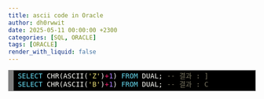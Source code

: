 ```yaml
---
title: ascii code in Oracle
author: dh0rwwit
date: 2025-05-11 00:00:00 +2300
categories: [SQL, ORACLE]
tags: [ORACLE]
render_with_liquid: false
---
```



<!-- HTML generated using hilite.me -->
<div style="background: #272822; overflow:auto;width:auto;border:solid gray;background:black; border-width:.1em .1em .1em .8em;padding:.2em .6em;"><pre style="margin: 0; line-height: 125%"><span style="color: #66d9ef">SELECT</span> <span style="color: #f8f8f2">CHR(ASCII(</span><span style="color: #e6db74">&#39;Z&#39;</span><span style="color: #f8f8f2">)</span><span style="color: #f92672">+</span><span style="color: #ae81ff">1</span><span style="color: #f8f8f2">)</span> <span style="color: #66d9ef">FROM</span> <span style="color: #f8f8f2">DUAL;</span> <span style="color: #75715e">-- 결과 : ]</span>
<span style="color: #66d9ef">SELECT</span> <span style="color: #f8f8f2">CHR(ASCII(</span><span style="color: #e6db74">&#39;B&#39;</span><span style="color: #f8f8f2">)</span><span style="color: #f92672">+</span><span style="color: #ae81ff">1</span><span style="color: #f8f8f2">)</span> <span style="color: #66d9ef">FROM</span> <span style="color: #f8f8f2">DUAL;</span> <span style="color: #75715e">-- 결과 : C</span>
</pre></div>
